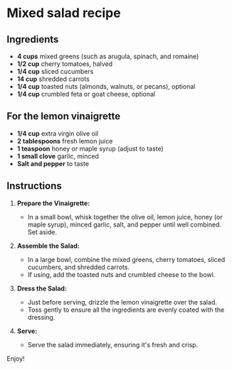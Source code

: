 # Mixed salad recipe


## Ingredients

- **4 cups** mixed greens (such as arugula, spinach, and romaine)
- **1/2 cup** cherry tomatoes, halved
- **1/4 cup** sliced cucumbers
- **14 cup** shredded carrots
- **1/4 cup** toasted nuts (almonds, walnuts, or pecans), optional
- **1/4 cup** crumbled feta or goat cheese, optional


## For the lemon vinaigrette

- **1/4 cup** extra virgin olive oil
- **2 tablespoons** fresh lemon juice
- **1 teaspoon** honey or maple syrup (adjust to taste)
- **1 small clove** garlic, minced
- **Salt and pepper** to taste


## Instructions

1. **Prepare the Vinaigrette:**
   - In a small bowl, whisk together the olive oil, lemon juice, honey (or
     maple syrup), minced garlic, salt, and pepper until well combined. Set
     aside.

2. **Assemble the Salad:**
   - In a large bowl, combine the mixed greens, cherry tomatoes, sliced cucumbers, and shredded carrots.
   - If using, add the toasted nuts and crumbled cheese to the bowl.

3. **Dress the Salad:**
   - Just before serving, drizzle the lemon vinaigrette over the salad.
   - Toss gently to ensure all the ingredients are evenly coated with the dressing.

4. **Serve:**
   - Serve the salad immediately, ensuring it's fresh and crisp.
  
Enjoy!

